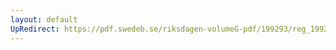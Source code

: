 ```yaml
---
layout: default
UpRedirect: https://pdf.swedeb.se/riksdagen-volumeG-pdf/199293/reg_199293/reg_199293_0606.pdf
---
```

